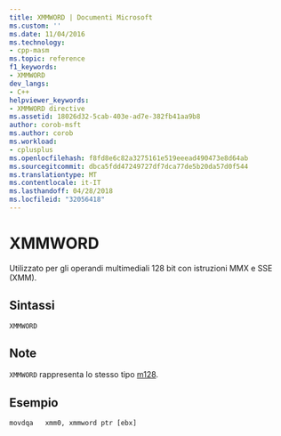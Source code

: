 ```yaml
---
title: XMMWORD | Documenti Microsoft
ms.custom: ''
ms.date: 11/04/2016
ms.technology:
- cpp-masm
ms.topic: reference
f1_keywords:
- XMMWORD
dev_langs:
- C++
helpviewer_keywords:
- XMMWORD directive
ms.assetid: 18026d32-5cab-403e-ad7e-382fb41aa9b8
author: corob-msft
ms.author: corob
ms.workload:
- cplusplus
ms.openlocfilehash: f8fd8e6c82a3275161e519eeead490473e8d64ab
ms.sourcegitcommit: dbca5fdd47249727df7dca77de5b20da57d0f544
ms.translationtype: MT
ms.contentlocale: it-IT
ms.lasthandoff: 04/28/2018
ms.locfileid: "32056418"
---
```

# <a name="xmmword"></a>XMMWORD
Utilizzato per gli operandi multimediali 128 bit con istruzioni MMX e SSE (XMM).  
  
## <a name="syntax"></a>Sintassi  
  
```  
XMMWORD  
```  
  
## <a name="remarks"></a>Note  
 `XMMWORD` rappresenta lo stesso tipo [m128](../../cpp/m128.md).  
  
## <a name="example"></a>Esempio  
  
```  
movdqa   xmm0, xmmword ptr [ebx]  
```